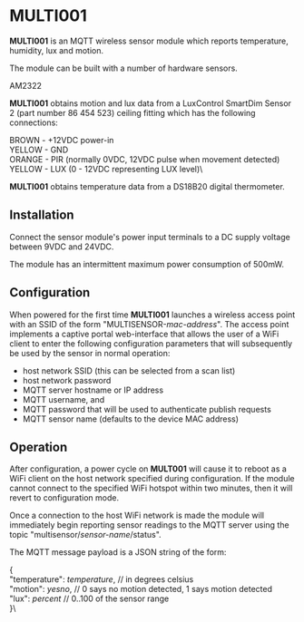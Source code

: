 # MULTI001
 
__MULTI001__ is an MQTT wireless sensor module which reports temperature,
humidity, lux and motion.

The module can be built with a number of hardware sensors.

AM2322

__MULTI001__ obtains motion and lux data from a LuxControl SmartDim Sensor 2
(part number 86 454 523) ceiling fitting which has the following connections:

BROWN  - +12VDC power-in\
YELLOW - GND\
ORANGE - PIR (normally 0VDC, 12VDC pulse when movement detected)\
YELLOW - LUX (0 - 12VDC representing LUX level)\
 
__MULTI001__ obtains temperature data from a DS18B20 digital thermometer.

## Installation

Connect the sensor module's power input terminals to a DC supply
voltage between 9VDC and 24VDC.

The module has an intermittent maximum power consumption of 500mW.

## Configuration

When powered for the first time __MULTI001__ launches a wireless access
point with an SSID of the form "MULTISENSOR-*mac-address*".
The access point implements a captive portal web-interface that allows
the user of a WiFi client to enter the following configuration parameters
that will subsequently be used by the sensor in normal operation:

* host network SSID (this can be selected from a scan list)
* host network password
* MQTT server hostname or IP address
* MQTT username, and
* MQTT password that will be used to authenticate publish requests
* MQTT sensor name (defaults to the device MAC address)

## Operation

After configuration, a power cycle on __MULT001__ will cause it to
reboot as a WiFi client on the host network specified during
configuration.
If the module cannot connect to the specified WiFi hotspot within two
minutes, then it will revert to configuration mode.

Once a connection to the host WiFi network is made the module will
immediately begin reporting sensor readings to the MQTT server using the
topic "multisensor/*sensor-name*/status".

The MQTT message payload is a JSON string of the form:

{\
  "temperature": *temperature*, // in degrees celsius\
  "motion": *yesno*, // 0 says no motion detected, 1 says motion detected\
  "lux": *percent* // 0..100 of the sensor range\
}\
